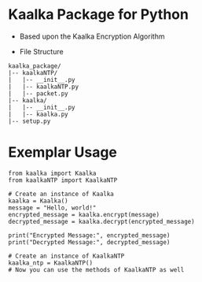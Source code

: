 # Kaalka Package for Python

* Based upon the Kaalka Encryption Algorithm

* File Structure

```
kaalka_package/
|-- kaalkaNTP/
|   |-- __init__.py
|   |-- kaalkaNTP.py
|   |-- packet.py
|-- kaalka/
|   |-- __init__.py
|   |-- kaalka.py
|-- setup.py

```
# Exemplar Usage

```
from kaalka import Kaalka
from kaalkaNTP import KaalkaNTP

# Create an instance of Kaalka
kaalka = Kaalka()
message = "Hello, world!"
encrypted_message = kaalka.encrypt(message)
decrypted_message = kaalka.decrypt(encrypted_message)

print("Encrypted Message:", encrypted_message)
print("Decrypted Message:", decrypted_message)

# Create an instance of KaalkaNTP
kaalka_ntp = KaalkaNTP()
# Now you can use the methods of KaalkaNTP as well

```
